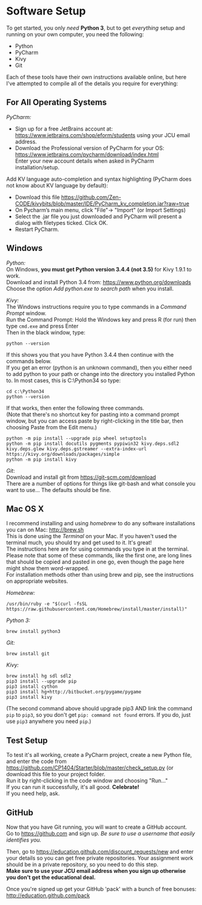 Software Setup
==============

To get started, you only _need_ **Python 3**, but to get _everything_ setup and running on your own computer, you need the following:
* Python
* PyCharm
* Kivy
* Git

Each of these tools have their own instructions available online, but here I've attempted to compile all of the details you require for everything:

For All Operating Systems
-------------------------
*PyCharm:*  
* Sign up for a free JetBrains account at: https://www.jetbrains.com/shop/eform/students using your JCU email address.
* Download the Professional version of PyCharm for your OS: https://www.jetbrains.com/pycharm/download/index.html  
Enter your new account details when asked in PyCharm installation/setup.

Add KV language auto-completion and syntax highlighting (PyCharm does not know about KV language by default):
* Download this file https://github.com/Zen-CODE/kivybits/blob/master/IDE/PyCharm_kv_completion.jar?raw=true
* On Pycharm’s main menu, click "File"-> "Import" (or Import Settings)
* Select the .jar file you just downloaded and PyCharm will present a dialog with filetypes ticked. Click OK.
* Restart PyCharm.

Windows
-------
*Python:*  
On Windows, **you must get Python version 3.4.4 (not 3.5)** for Kivy 1.9.1 to work.  
Download and install Python 3.4 ​from: https://www.python.org/downloads  
Choose the option ​*Add python.exe to search path*​ when you install.  

*Kivy:*​  
The Windows instructions require you to type commands in a *Command Prompt* window.  
Run the Command Prompt: Hold the Windows key and press R (for run) then type `cmd.exe` and press Enter  
Then in the black window, type:  

    python --version

If this shows you that you have Python 3.4.4 then continue with the commands below.  
If you get an error (python is an unknown command), then you either need to add python to your path or change into the directory you installed Python to. In most cases, this is C:\Python34 so type:  

    cd c:\Python34  
    python --version  

If that works, then enter the following three commands.  
(Note that there's no shortcut key for pasting into a command prompt window, but you can access paste by right-clicking in the title bar, then choosing Paste from the Edit menu.)

    python -m pip install --upgrade pip wheel setuptools 
    python -m pip install docutils pygments pypiwin32 kivy.deps.sdl2 kivy.deps.glew kivy.deps.gstreamer --extra-index-url https://kivy.org/downloads/packages/simple  
    python -m pip install kivy  

*Git*:  
Download and install git from https://git-scm.com/download  
There are a number of options for things like git-bash and what console you want to use... The defaults should be fine.

Mac OS X
--------
I recommend installing and using *homebrew* to do any software installations you can on Mac: http://brew.sh  
This is done using the *Terminal* on your Mac. If you haven't used the terminal much, you should try and get used to it. It's great!  
The instructions here are for using commands you type in at the terminal. Please note that some of these commands, like the first one, are long lines that should be copied and pasted in one go, even though the page here might show them word-wrapped.  
For installation methods other than using brew and pip, see the instructions on appropriate websites.

*Homebrew:*  

    /usr/bin/ruby -e "$(curl -fsSL https://raw.githubusercontent.com/Homebrew/install/master/install)"

*Python 3:*  

    brew install python3

*Git:*  

    brew install git

*Kivy:*  

    brew install hg sdl sdl2  
    pip3 install --upgrade pip  
    pip3 install cython  
    pip3 install hg+http://bitbucket.org/pygame/pygame  
    pip3 install kivy  

(The second command above should upgrade pip3 AND link the command `pip` to `pip3`, so you don't get `pip: command not found` errors. If you do, just use `pip3` anywhere you need `pip`.)

Test Setup
----------
To test it's all working, create a PyCharm project, create a new Python file, and enter the code from https://github.com/CP1404/Starter/blob/master/check_setup.py (or download this file to your project folder.  
Run it by right-clicking in the code window and choosing "Run..."  
If you can run it successfully, it's all good. **Celebrate!**  
If you need help, ask.


GitHub
------
Now that you have Git running, you will want to create a GitHub account.  
Go to https://github.com and sign up. *Be sure to use a username that easily identifies you.*

Then, go to https://education.github.com/discount_requests/new and enter your details so you can get free private repositories. Your assignment work should be in a private repository, so you need to do this step.  
**Make sure to use your JCU email address when you sign up otherwise you don't get the educational deal.**

Once you're signed up get your GitHub 'pack' with a bunch of free bonuses: http://education.github.com/pack